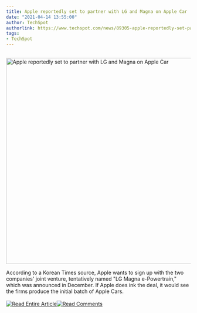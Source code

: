 ```yaml
---
title: Apple reportedly set to partner with LG and Magna on Apple Car
date: "2021-04-14 13:55:00"
author: TechSpot
authorlink: https://www.techspot.com/news/89305-apple-reportedly-set-partner-lg-magna-apple-car.html
tags:
- TechSpot
---
```

<a href="https://www.techspot.com/news/89305-apple-reportedly-set-partner-lg-magna-apple-car.html" target="_blank"><img src="https://static.techspot.com/images2/news/ts3_thumbs/2021/01/2021-01-08-ts3_thumbs-c40.jpg" width="800" height="560" style="padding: 15px 0" title="Apple reportedly set to partner with LG and Magna on Apple Car" /></a><br />According to a Korean Times source, Apple wants to sign up with the two companies' joint venture, tentatively named "LG Magna e-Powertrain," which was announced in December. If Apple does ink the deal, it would see the firms produce the initial batch of Apple Cars.<br /><br /><a href="https://www.techspot.com/news/89305-apple-reportedly-set-partner-lg-magna-apple-car.html"><img src="https://static.techspot.com/images/rss/rss_buttons_01.png" border="0" alt="Read Entire Article" /></a><a href="https://www.techspot.com/news/89305-apple-reportedly-set-partner-lg-magna-apple-car.html#comments"><img src="https://static.techspot.com/images/rss/rss_buttons_02.png" border="0" alt="Read Comments" /></a><br /><br />